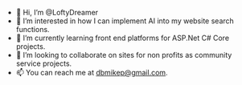 - 👋 Hi, I’m @LoftyDreamer
- 👀 I’m interested in how I can implement AI into my website search functions.
- 🌱 I’m currently learning front end platforms for ASP.Net C# Core projects.
- 💞️ I’m looking to collaborate on sites for non profits as community service projects.
- 📫 You can reach me at dbmikep@gmail.com.

<!---
LoftyDreamer/LoftyDreamer is a ✨ special ✨ repository because its `README.md` (this file) appears on your GitHub profile.
You can click the Preview link to take a look at your changes.
--->
